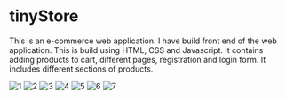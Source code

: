 # tinyStore

This is an e-commerce web application. I have build front end of the web application. This is build using HTML, CSS and Javascript.
It contains adding products to cart, different pages, registration and login form. It includes different sections of products.

![1](https://user-images.githubusercontent.com/87072876/141235023-1310026f-5ae2-49a2-b9ed-a13479baa4ba.PNG)
![2](https://user-images.githubusercontent.com/87072876/141235033-7686c20d-44ef-4728-9c70-280ab72fc3de.PNG)
![3](https://user-images.githubusercontent.com/87072876/141235045-72b776d8-5fea-4448-ad83-3ac79a549ff0.PNG)
![4](https://user-images.githubusercontent.com/87072876/141235056-4e8f6e96-d077-4b39-9a98-ab51407f4ab3.PNG)
![5](https://user-images.githubusercontent.com/87072876/141235059-72820725-7e95-4a49-829c-a7edcd2046e7.PNG)
![6](https://user-images.githubusercontent.com/87072876/141235081-e11bea08-6a2c-4bd6-a8c2-b0053a3a6e53.PNG)
![7](https://user-images.githubusercontent.com/87072876/141235087-c7ce4e4d-a1d6-4bae-8a5b-3f3a25adc87e.PNG)
